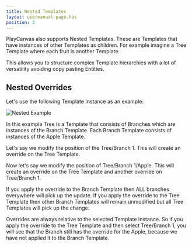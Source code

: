 ```yaml
---
title: Nested Templates
layout: usermanual-page.hbs
position: 2
---
```


PlayCanvas also supports Nested Templates. These are Templates that have instances of other Templates as children. For example imagine a Tree Template where each fruit is another Template.

This allows you to structure complex Template hierarchies with a lot of versatility avoiding copy pasting Entities.

## Nested Overrides

Let's use the following Template Instance as an example:

![Nested Example][1]

In this example Tree is a Template that consists of Branches which are instances of the Branch Template. Each Branch Template consists of instances of the Apple Template.

Let's say we modify the position of the Tree/Branch 1. This will create an override on the Tree Template.

Now let's say we modify the position of Tree/Branch 1/Apple. This will create an override on the Tree Template and another override on Tree/Branch 1.

If you apply the override to the Branch Template then ALL branches everywhere will pick up the update. If you apply the override to the Tree Template then other Branch Templates will remain unmodified but all Tree Templates will pick up the change.

Overrides are always relative to the selected Template Instance. So if you apply the override to the Tree Template and then select Tree/Branch 1, you will see that the Branch still has the override for the Apple, because we have not applied it to the Branch Template.

[1]: /images/user-manual/templates/nested.png
